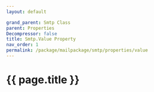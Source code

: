 ```yaml
---
layout: default

grand_parent: Smtp Class
parent: Properties
Decompressor: false
title: Smtp.Value Property
nav_order: 1
permalink: /package/mailpackage/smtp/properties/value
---
```

# {{ page.title }}